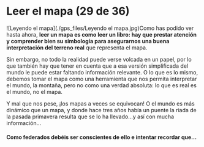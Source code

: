 # Leer el mapa (29 de 36)

![Leyendo el mapa](./gps_files/Leyendo el mapa.jpg)Como has podido ver hasta ahora, **leer un mapa es como leer un libro: hay que prestar atención y comprender bien su simbología para asegurarnos una buena interpretación del terreno real** que representa el mapa.

Sin embargo, no todo la realidad puede verse volcada en un papel, por lo que también hay que tener en cuenta que a esa versión simplificada del mundo le puede estar faltando información relevante. O lo que es lo mismo, debemos tomar el mapa como una herramienta que nos permita interpretar el mundo, la montaña, pero no como una verdad absoluta: lo que es real es el mundo, no el mapa.

Y mal que nos pese, ¡los mapas a veces se equivocan! O el mundo es más dinámico que un mapa, y donde hace tres años había un puente la riada de la pasada primavera resulta que se lo ha llevado...y así con mucha información...

#### Como federados debéis ser conscientes de ello e intentar recordar que...